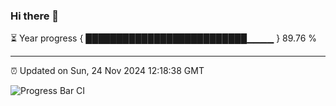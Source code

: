 ### Hi there 👋

⏳ Year progress { ██████████████████████████▁▁▁▁ } 89.76 %

---

⏰ Updated on Sun, 24 Nov 2024 12:18:38 GMT

![Progress Bar CI](https://github.com/Shyam-Makwana/GitHub-Actions-Demo/workflows/Progress%20Bar%20CI/badge.svg)
